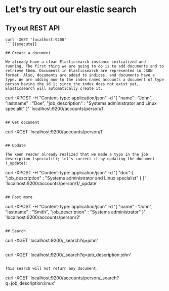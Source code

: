 # Let's try out our elastic search

## Try out REST API
```
curl -XGET 'localhost:9200'
```{{execute}}

## Create a document

We already have a clean Elasticsearch instance initialized and running. The first thing we are going to do is to add documents and to retrieve them. Documents in Elasticsearch are represented in JSON format. Also, documents are added to indices, and documents have a type. We are adding now to the index named accounts a document of type person having the id 1; since the index does not exist yet, Elasticsearch will automatically create it.

```
curl -XPOST -H "Content-type: application/json" -d '{
    "name" : "John",
    "lastname" : "Doe",
    "job_description" : "Systems administrator and Linux specialit"
}' 'localhost:9200/accounts/person/1'

```{{execute}}

## Get document

```
curl -XGET 'localhost:9200/accounts/person/1'
```{{execute}}

## Update

The keen reader already realized that we made a typo in the job description (specialit); let’s correct it by updating the document (_update):

```
curl -XPOST -H "Content-type: application/json" -d '{
      "doc":{
          "job_description" : "Systems administrator and Linux specialist"
       }
}' 'localhost:9200/accounts/person/1/_update'
```{{execute}}

## Post more

```
curl -XPOST -H "Content-type: application/json" -d '{
    "name" : "John",
    "lastname" : "Smith",
    "job_description" : "Systems administrator"
}' 'localhost:9200/accounts/person/2'
```{{execute}}

## Search

```
curl -XGET 'localhost:9200/_search?q=john'
```{{execute}}

```
curl -XGET 'localhost:9200/_search?q=job_description:john'
```{{execute}}

This search will not return any document. 

```
curl -XGET 'localhost:9200/accounts/person/_search?q=job_description:linux'
```{{execute}}